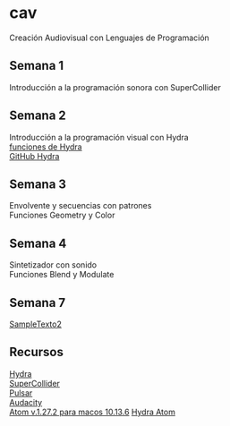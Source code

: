 # cav
Creación Audiovisual con Lenguajes de Programación

## Semana 1
Introducción a la programación sonora con SuperCollider  

## Semana 2
Introducción a la programación visual con Hydra  
[funciones de Hydra](https://hydra.ojack.xyz/api/)  
[GitHub Hydra](https://github.com/hydra-synth/hydra)  
## Semana 3
Envolvente y secuencias con patrones  
Funciones Geometry y Color  
## Semana 4
Sintetizador con sonido  
Funciones Blend y Modulate  
## Semana 7
[SampleTexto2](https://github.com/hvillase/sampletexto2)
## Recursos
[Hydra](https://hydra.ojack.xyz/)  
[SuperCollider](https://supercollider.github.io/)  
[Pulsar](https://pulsar-edit.dev/)  
[Audacity](https://www.audacityteam.org/)  
[Atom v.1.27.2 para macos 10.13.6](https://github.com/atom/atom/releases/tag/v1.27.2)
[Hydra Atom](https://github.com/hydra-synth/atom-hydra)
